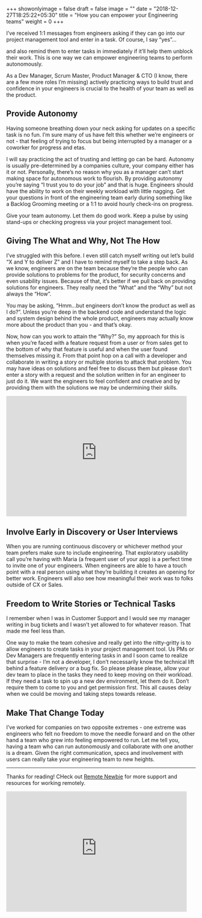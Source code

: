+++
showonlyimage = false
draft = false
image = ""
date = "2018-12-27T18:25:22+05:30"
title = "How you can empower your Engineering teams"
weight = 0
+++

I’ve received 1:1 messages from engineers asking if they can go into our project management tool and enter in a task. Of course, I say “yes”...
<!--more-->
and also remind them to enter tasks in immediately if it’ll help them unblock their work. This is one way we can empower engineering teams to perform autonomously.

As a Dev Manager, Scrum Master, Product Manager & CTO (I know, there are a few more roles I’m missing) actively practicing ways to build trust and confidence in your engineers is crucial to the health of your team as well as the product.

## Provide Autonomy

Having someone breathing down your neck asking for updates on a specific task is no fun. I’m sure many of us have felt this whether we’re engineers or not - that feeling of trying to focus but being interrupted by a manager or a coworker for progress and etas.

I will say practicing the act of trusting and letting go can be hard. Autonomy is usually pre-determined by a companies culture, your company either has it or not. Personally, there’s no reason why you as a manager can’t start making space for autonomous work to flourish. By providing autonomy you’re saying “I trust you to do your job” and that is huge. Engineers should have the ability to work on their weekly workload with little nagging. Get your questions in front of the engineering team early during something like a Backlog Grooming meeting or a 1:1 to avoid hourly check-ins on progress.

Give your team autonomy. Let them do good work. Keep a pulse by using stand-ups or checking progress via your project management tool.

## Giving The What and Why, Not The How

I’ve struggled with this before. I even still catch myself writing out let’s build “X and Y to deliver Z” and I have to remind myself to take a step back. As we know, engineers are on the team because they’re the people who can provide solutions to problems for the product, for security concerns and even usability issues. Because of that, it’s better if we pull back on providing solutions for engineers. They really need the “What” and the “Why” but not always the “How”.

You may be asking, “Hmm…but engineers don’t know the product as well as I do?”. Unless you’re deep in the backend code and understand the logic and system design behind the whole product, engineers may actually know more about the product than you - and that’s okay.

Now, how can you work to attain the “Why?” So, my approach for this is when you’re faced with a feature request from a user or from sales get to the bottom of why that feature is useful and when the user found themselves missing it. From that point hop on a call with a developer and collaborate in writing a story or multiple stories to attack that problem. You may have ideas on solutions and feel free to discuss them but please don’t enter a story with a request and the solution written in for an engineer to just do it. We want the engineers to feel confident and creative and by providing them with the solutions we may be undermining their skills.

<iframe width="480" height="320" src="https://theweeklyhuman.substack.com/embed" frameborder="0" scrolling="no"></iframe>

## Involve Early in Discovery or User Interviews

When you are running continuous discovery or whichever method your team prefers make sure to include engineering. That exploratory usability call you’re having with Maria (a frequent user of your app) is a perfect time to invite one of your engineers. When engineers are able to have a touch point with a real person using what they’re building it creates an opening for better work. Engineers will also see how meaningful their work was to folks outside of CX or Sales.

## Freedom to Write Stories or Technical Tasks

I remember when I was in Customer Support and I would see my manager writing in bug tickets and I wasn’t yet allowed to for whatever reason. That made me feel less than.

One way to make the team cohesive and really get into the nitty-gritty is to allow engineers to create tasks in your project management tool. Us PMs or Dev Managers are frequently entering tasks in and I soon came to realize that surprise - I’m not a developer, I don’t necessarily know the technical lift behind a feature delivery or a bug fix. So please please please, allow your dev team to place in the tasks they need to keep moving on their workload. If they need a task to spin up a new dev environment, let them do it. Don’t require them to come to you and get permission first. This all causes delay when we could be moving and taking steps towards release.

## Make That Change Today

I’ve worked for companies on two opposite extremes - one extreme was engineers who felt no freedom to move the needle forward and on the other hand a team who grew into feeling empowered to run. Let me tell you, having a team who can run autonomously and collaborate with one another is a dream. Given the right communication, specs and involvement with users can really take your engineering team to new heights.

----

Thanks for reading! CHeck out [Remote Newbie](http://remotenewbie.com) for more support and resources for working remotely.

<iframe width="480" height="320" src="https://theweeklyhuman.substack.com/embed" frameborder="0" scrolling="no"></iframe>
